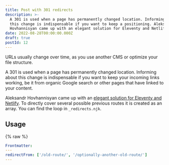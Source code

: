 ```yaml
---
title: Post with 301 redirects
description: >-
  A 301 is used when a page has permanently changed location. Informing about
  this change is indispensable if you want to keep a positioning. Aleksandr
  Hovhannisyan came up with an elegant solution for Eleventy and Netlify.
date: 2022-08-28T00:00:00.000Z
draft: true
postId: 12
---
```


URLs usually change over time, as you use another CMS or optimize your file structure.

A 301 is used when a page has permanently changed location.
Informing about this change is indispensable if you want to keep your incoming links working, be it from organic Google search or other pages that have linked to your content.

Aleksandr Hovhannisyan came up with an [elegant solution for Eleventy and Netlify](https://www.aleksandrhovhannisyan.com/blog/eleventy-netlify-redirects/). To directly cover several possible previous routes it is created as an array. You can find the loop in `_redirects.njk`.

## Usage

{% raw %}

```yaml
Frontmatter:
---
redirectFrom: ['/old-route/', '/optionally-another-old-route/']
---
```
